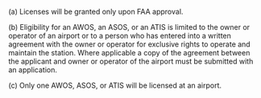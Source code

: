 (a) Licenses will be granted only upon FAA approval.

(b) Eligibility for an AWOS, an ASOS, or an ATIS is limited to the owner or operator of an airport or to a person who has entered into a written agreement with the owner or operator for exclusive rights to operate and maintain the station. Where applicable a copy of the agreement between the applicant and owner or operator of the airport must be submitted with an application.
              

(c) Only one AWOS, ASOS, or ATIS will be licensed at an airport.

